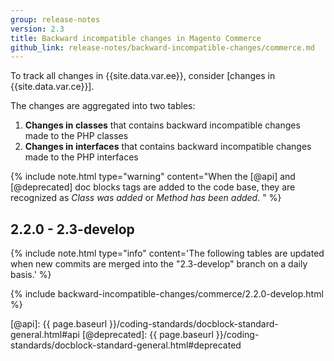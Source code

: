 ```yaml
---
group: release-notes
version: 2.3
title: Backward incompatible changes in Magento Commerce
github_link: release-notes/backward-incompatible-changes/commerce.md
---
```


<div class="bs-callout bs-callout-info" markdown="1">
To track all changes in {{site.data.var.ee}}, consider [changes in {{site.data.var.ce}}].
</div>

The changes are aggregated into two tables:

1. **Changes in classes** that contains backward incompatible changes made to the PHP classes
2. **Changes in interfaces** that contains backward incompatible changes made to the PHP interfaces

{% include note.html
type="warning"
content="When the [@api] and [@deprecated] doc blocks tags are added to the code base, they are recognized as _Class was added_ or _Method has been added_. "
%}

## 2.2.0 - 2.3-develop

{% include note.html
type="info"
content='The following tables are updated when new commits are merged into the "2.3-develop" branch on a daily basis.'
%}

{% include backward-incompatible-changes/commerce/2.2.0-develop.html %}

<!-- LINK DEFINITIONS -->

[changes in {{site.data.var.ce}}]: ./open-source.html
[@api]: {{ page.baseurl }}/coding-standards/docblock-standard-general.html#api
[@deprecated]: {{ page.baseurl }}/coding-standards/docblock-standard-general.html#deprecated